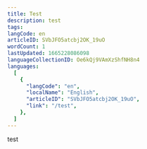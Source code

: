 ```yaml
---
title: Test
description: test
tags:
langCode: en
articleID: SVbJFO5atcbj2OK_19uO
wordCount: 1
lastUpdated: 1665228086098
languageCollectionID: Oe6kQj9VAmXzShfNH8n4
languages:
  [
    {
      "langCode": "en",
      "localName": "English",
      "articleID": "SVbJFO5atcbj2OK_19uO",
      "link": "/test",
    },
  ]
---
```


test
